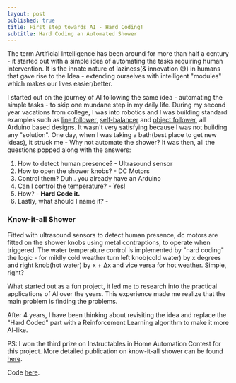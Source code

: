 ```yaml
---
layout: post
published: true
title: First step towards AI - Hard Coding!
subtitle: Hard Coding an Automated Shower
---
```

The term Artificial Intelligence has been around for more than half a century - it started out with a simple idea of automating the tasks requiring human intervention. It is the innate nature of laziness(& innovation 😅) in humans that gave rise to the Idea - extending ourselves with intelligent "modules" which makes our lives easier/better.

I started out on the journey of AI following the same idea - automating the simple tasks - to skip one mundane step in my daily life. During my second year vacations from college, I was into robotics and I was building standard examples such as [line follower](https://www.youtube.com/watch?v=JDxIorDI1VQ), [self-balancer](https://www.youtube.com/watch?v=_afq1DTAJZo) and [object follower](https://www.youtube.com/watch?v=lsEr7UbAK5A), all Arduino based designs. It wasn't very satisfying because I was not building any "solution". One day, when I was taking a bath(best place to get new ideas), it struck me - Why not automate the shower? It was then, all the questions popped along with the answers:
1. How to detect human presence? - Ultrasound sensor
2. How to open the shower knobs? - DC Motors
3. Control them? Duh.. you already have an Arduino 
4. Can I control the temperature? - Yes!
5. How? - **Hard Code it.**
6. Lastly, what should I name it? -

### Know-it-all Shower
Fitted with ultrasound sensors to detect human presence, dc motors are fitted on the shower knobs using metal contraptions, to operate when triggered. The water temperature control is implemented by "hard coding" the logic - for mildly cold weather turn left knob(cold water) by x degrees and right knob(hot water) by x + Δx and vice versa for hot weather.
Simple, right?

What started out as a fun project, it led me to research into the practical applications of AI over the years. This experience made me realize that the main problem is finding the problems. 

After 4 years, I have been thinking about revisiting the idea and replace the "Hard Coded" part with a Reinforcement Learning algorithm to make it more AI-like.

PS: I won the third prize on Instructables in Home Automation Contest for this project. More detailed publication on know-it-all shower can be found [here](https://www.instructables.com/id/The-know-it-all-Shower/).

Code [here](https://github.com/syeddanish41/know-it-all-shower).
